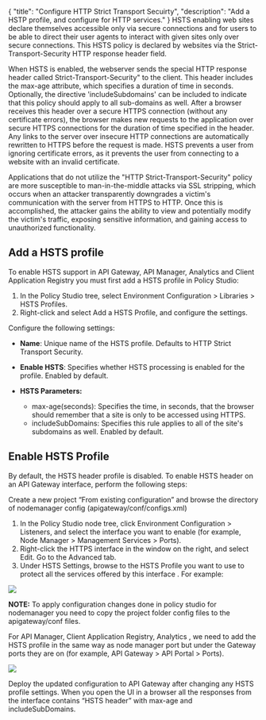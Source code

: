 {
"title": "Configure HTTP Strict Transport Secuirty",
  "description": "Add a HSTP profile, and configure for HTTP services."
}
HSTS enabling web sites declare themselves accessible only via secure connections and for users to be able to direct their user agents to interact with given sites only over secure connections. This HSTS policy is declared by websites via the Strict-Transport-Security HTTP response header field.

When HSTS is enabled, the webserver sends the special HTTP response header called Strict-Transport-Security" to the client. This header includes the max-age attribute, which specifies a duration of time in seconds. Optionally, the directive 'includeSubdomains' can be included to indicate that this policy should apply to all sub-domains as well. After a browser receives this header over a secure HTTPS connection (without any certificate errors), the browser makes new requests to the application over secure HTTPS connections for the duration of time specified in the header. Any links to the server over insecure HTTP connections are automatically rewritten to HTTPS before the request is made. HSTS prevents a user from ignoring certificate errors, as it prevents the user from connecting to a website with an invalid certificate.

Applications that do not utilize the "HTTP Strict-Transport-Security" policy are more susceptible to man-in-the-middle attacks via SSL stripping, which occurs when an attacker transparently downgrades a victim's communication with the server from HTTPS to HTTP. Once this is accomplished, the attacker gains the ability to view and potentially modify the victim's traffic, exposing sensitive information, and gaining access to unauthorized functionality.

## Add a HSTS profile

To enable HSTS support in API Gateway, API Manager, Analytics and Client Application Registry you must first add a HSTS profile in Policy Studio:

1. In the Policy Studio tree, select Environment Configuration > Libraries > HSTS Profiles.
2. Right-click and select Add a HSTS Profile, and configure the settings.

Configure the following settings:

* **Name**: Unique name of the HSTS profile. Defaults to HTTP Strict Transport Security.
* **Enable HSTS**: Specifies whether HSTS processing is enabled for the profile. Enabled by default.
* **HSTS Parameters:**

  * max-age(seconds): Specifies the time, in seconds, that the browser should remember that a site is only to be accessed using HTTPS.
  * includeSubDomains: Specifies this rule applies to all of the site's subdomains as well. Enabled by default.

## Enable HSTS Profile

By default, the HSTS header profile is disabled. To enable HSTS header on an API Gateway interface, perform the following steps:

Create a new project “From existing configuration” and browse the directory of nodemanager config (apigateway/conf/configs.xml)

1. In the Policy Studio node tree, click Environment Configuration > Listeners, and select the interface you want to enable (for example, Node Manager > Management Services > Ports).
2. Right-click the HTTPS interface in the window on the right, and select Edit.
   Go to the Advanced tab.
3. Under HSTS Settings, browse to the HSTS Profile you want to use to protect all the services offered by this interface . For example:

![](/Images/docbook/images/general/hsts5.png)



**NOTE:** To apply configuration changes done in policy studio for nodemanager you need to copy the project folder config files to the apigateway/conf files.

For API Manager, Client Application Registry, Analytics , we need to add the HSTS profile in the same way as node manager port but under the Gateway ports they are on (for example, API Gateway > API Portal > Ports).

![](/Images/docbook/images/general/hsts2.png)



Deploy the updated configuration to API Gateway after changing any HSTS profile settings. When you open the UI in a browser all the responses from the interface contains “HSTS header” with max-age and includeSubDomains.
